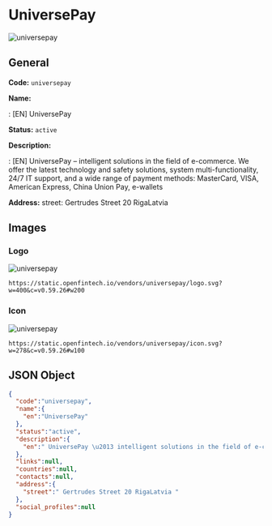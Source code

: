 
# UniversePay 
![universepay](https://static.openfintech.io/vendors/universepay/logo.svg?w=400&c=v0.59.26#w200)  

## General 
 
**Code:** `universepay` 
 
**Name:** 
 
:	[EN] UniversePay 
 
**Status:** `active` 
 
**Description:** 
 
: [EN]  UniversePay – intelligent solutions in the field of e-commerce. We offer the latest technology and safety solutions, system multi-functionality, 24/7 IT support, and a wide range of payment methods: MasterCard, VISA, American Express, China Union Pay, e-wallets  
 
**Address:** 
street:  Gertrudes Street 20 RigaLatvia  

## Images 

### Logo 
 
![universepay](https://static.openfintech.io/vendors/universepay/logo.svg?w=400&c=v0.59.26#w200)  

```
https://static.openfintech.io/vendors/universepay/logo.svg?w=400&c=v0.59.26#w200
```  

### Icon 
 
![universepay](https://static.openfintech.io/vendors/universepay/icon.svg?w=278&c=v0.59.26#w100)  

```
https://static.openfintech.io/vendors/universepay/icon.svg?w=278&c=v0.59.26#w100
```  

## JSON Object 

```json
{
  "code":"universepay",
  "name":{
    "en":"UniversePay"
  },
  "status":"active",
  "description":{
    "en":" UniversePay \u2013 intelligent solutions in the field of e-commerce. We offer the latest technology and safety solutions, system multi-functionality, 24\/7 IT support, and a wide range of payment methods: MasterCard, VISA, American Express, China Union Pay, e-wallets "
  },
  "links":null,
  "countries":null,
  "contacts":null,
  "address":{
    "street":" Gertrudes Street 20 RigaLatvia "
  },
  "social_profiles":null
}
```  
